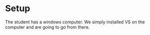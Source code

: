 # Setup

The student has a windows computer. We simply installed VS on the computer and are going to go from there.
